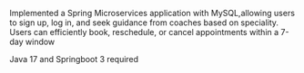 Implemented a Spring Microservices application with
MySQL,allowing users to sign up, log in, and seek guidance
from coaches based on speciality. Users can efficiently book, reschedule, or cancel appointments within a 7-day window

Java 17 and Springboot 3 required

